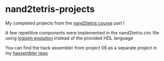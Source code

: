 # nand2tetris-projects

My completed projects from the [nand2tetris course](https://www.nand2tetris.org) part I 

A few repetitive components were implemented in the nand2tetris.circ file using [logisim evolution](https://github.com/logisim-evolution/logisim-evolution) instead of the provided HDL language

You can find the hack assembler from project 06 as a separate project in my [hassembler repo](https://github.com/vasll/hassembler)
